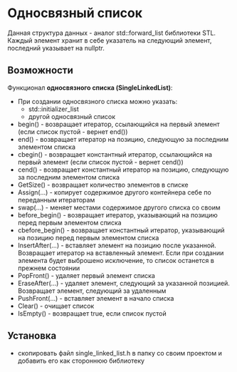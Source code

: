 # Односвязный список
Данная структура данных - аналог std::forward_list библиотеки STL. Каждый элемент хранит в себе указатель на следующий элемент, последний указывает на nullptr.


## Возможности 
Функционал __односвязного списка (SingleLinkedList)__:
* При создании односвязного списка можно указать: 
  * std::initializer_list
  * другой односвязный список
* begin() - возвращает итератор, ссылающийся на первый элемент (если список пустой - вернет end())
* end() - возвращает итератор на позицию, следующую за последним элементом списка
* cbegin() - возвращает константный итератор, ссылающийся на первый элемент (если список пустой - вернет cend())
* cend() - возвращает константный итератор на позицию, следующую за последним элементом списка
* GetSize() - возвращает количество элементов в списке 
* Assign(...) - копирует содержимое другого контейнера себе по переданным итераторам 
* swap(...) - меняет местами содержимое другого списка со своим 
* before_begin() - возвращает итератор, указывающий на позицию перед первым элементом списка
* cbefore_begin() - возвращает константный итератор, указывающий на позицию перед первым элементом списка
* InsertAfter(...) - вставляет элемент на позицию после указанной. Возвращает итератор на вставленный элемент. Если при создании элемента будет выброшено исключение, то список останется в прежнем состоянии 
* PopFront() - удаляет первый элемент списка
* EraseAfter(...) - удаляет элемент, следующий за указанной позицией. Возвращает элемент, следующий за удаленным
* PushFront(...) - вставляет элемент в начало списка
* Clear() - очищает список
* IsEmpty() - возвращает true, если список пустой

## Установка
* скопировать файл single_linked_list.h в папку со своим проектом и добавить его как стороннюю библиотеку